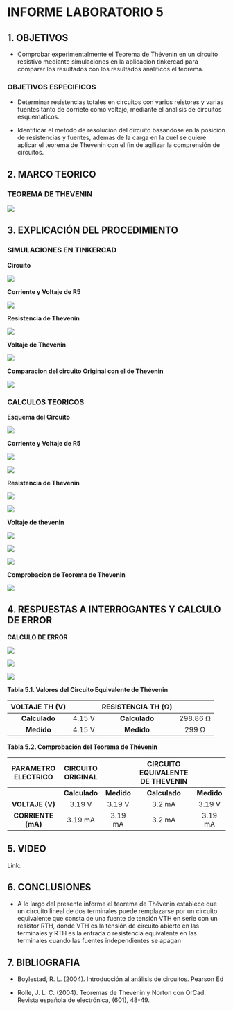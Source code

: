 # INFORME LABORATORIO 5

## 1. OBJETIVOS

- Comprobar experimentalmente el Teorema de Thévenin en un circuito resistivo mediante simulaciones en la aplicacion tinkercad para comparar los resultados con los resultados analiticos el teorema.

### OBJETIVOS ESPECIFICOS

- Determinar resistencias totales en circuitos con varios reistores y varias fuentes tanto de corriete como voltaje, mediante el analisis de circuitos esquematicos.

- Identificar el metodo de resolucion del dircuito basandose en la posicion de resistencias y fuentes, ademas de la carga en la cuel se quiere aplicar el teorema de Thevenin con el fin de agilizar la comprensión de circuitos.

## 2. MARCO TEORICO

### TEOREMA DE THEVENIN

![](https://github.com/melaniegutierrez/INFORME-LABORATORIO-5/blob/main/M1.jpeg)

## 3. EXPLICACIÓN DEL PROCEDIMIENTO

### SIMULACIONES EN TINKERCAD

**Circuito**

![](https://github.com/melaniegutierrez/CAP-LAB-5/blob/main/s1.png)

**Corriente y Voltaje de R5**

![](https://github.com/melaniegutierrez/CAP-LAB-5/blob/main/s2.png)

**Resistencia de Thevenin**

![](https://github.com/melaniegutierrez/CAP-LAB-5/blob/main/s3.png)

**Voltaje de Thevenin**

![](https://github.com/melaniegutierrez/CAP-LAB-5/blob/main/s4.png)

**Comparacion del circuito Original con el de Thevenin**

![](https://github.com/melaniegutierrez/CAP-LAB-5/blob/main/s5.png)

### CALCULOS TEORICOS

**Esquema del Circuito**

![](https://github.com/melaniegutierrez/CAP-LAB-5/blob/main/s6.png)

**Corriente y Voltaje de R5**

![](https://github.com/melaniegutierrez/CAP-LAB-5/blob/main/s16.png)

![](https://github.com/melaniegutierrez/CAP-LAB-5/blob/main/s17.png)

**Resistencia de Thevenin**

![](https://github.com/melaniegutierrez/CAP-LAB-5/blob/main/s7.png)

![](https://github.com/melaniegutierrez/CAP-LAB-5/blob/main/s8.png)

**Voltaje de thevenin**

![](https://github.com/melaniegutierrez/CAP-LAB-5/blob/main/s9.png)

![](https://github.com/melaniegutierrez/CAP-LAB-5/blob/main/s10.png)

![](https://github.com/melaniegutierrez/CAP-LAB-5/blob/main/s11.png)

**Comprobacion de Teorema de Thevenin**

![](https://github.com/melaniegutierrez/CAP-LAB-5/blob/main/s12.png)

## 4. RESPUESTAS A INTERROGANTES Y CALCULO DE ERROR

**CALCULO DE ERROR**

![](https://github.com/melaniegutierrez/CAP-LAB-5/blob/main/s13.png)

![](https://github.com/melaniegutierrez/CAP-LAB-5/blob/main/s14.png)

![](https://github.com/melaniegutierrez/CAP-LAB-5/blob/main/s15.png)

**Tabla 5.1. Valores del Circuito Equivalente de Thévenin**

| **VOLTAJE TH (V)** | | **RESISTENCIA TH (Ω)** | |
| :----------: | :----------: |:-------:| :----------: |
|**Calculado**| 4.15 V |**Calculado**| 298.86 Ω|
| **Medido** | 4.15 V |**Medido**| 299 Ω |

**Tabla 5.2. Comprobación del Teorema de Thévenin**

| **PARAMETRO ELECTRICO** | **CIRCUITO ORIGINAL**|  | **CIRCUITO EQUIVALENTE DE THEVENIN**|  |
| :----------: | :----------: |:-------:| :----------: |:----------: |
|   |**Calculado**| **Medido** |**Calculado**|**Medido**|
| **VOLTAJE (V)** | 3.19 V | 3.19 V| 3.2 mA |3.19 V| 
| **CORRIENTE (mA)** |  3.19 mA |3.19 mA| 3.2 mA |3.19 mA| 

## 5. VIDEO

Link:

## 6. CONCLUSIONES

- A lo largo del presente informe el teorema de Thévenin establece que un circuito lineal de dos terminales puede remplazarse por un circuito equivalente que consta de una fuente de tensión VTH  en serie con un resistor RTH, donde VTH es la tensión de circuito abierto en las terminales y RTH es la entrada o resistencia equivalente en las terminales cuando las fuentes independientes se apagan

## 7. BIBLIOGRAFIA

 - Boylestad, R. L. (2004). Introducción al análisis de circuitos. Pearson Ed
 
 - Rolle, J. L. C. (2004). Teoremas de Thevenin y Norton con OrCad. Revista española de electrónica, (601), 48-49.
 
